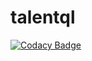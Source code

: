 # talentql
[![Codacy Badge](https://api.codacy.com/project/badge/Grade/d0b4efe3c7a841aeb1b53d1d4df51886)](https://app.codacy.com/gh/Seun-Oyediran/talentql?utm_source=github.com&utm_medium=referral&utm_content=Seun-Oyediran/talentql&utm_campaign=Badge_Grade_Settings)